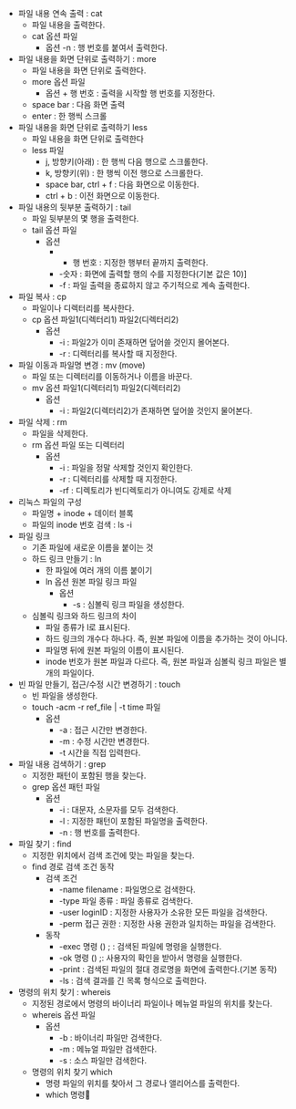 - 파일 내용 연속 출력 : cat 
	- 파일 내용을 출력한다.
	- cat 옵션 파일
		- 옵션 -n : 행 번호를 붙여서 출력한다.
- 파일 내용을 화면 단위로 출력하기 : more
	- 파일 내용을 화면 단위로 출력한다.
	- more 옵션 파일
		- 옵션 + 행 번호 : 출력을 시작할 행 번호를 지정한다.
	- space bar : 다음 화면 출력
	- enter : 한 행씩 스크롤
- 파일 내용을 화면 단위로 출력하기 less
	- 파일 내용을 화면 단위로 출력한다
	- less 파일
		- j, 방향키(아래) : 한 행씩 다음 행으로 스크롤한다.
		- k, 방향키(위) : 한 행씩 이전 행으로 스크롤한다.
		- space bar, ctrl + f : 다음 화면으로 이동한다.
		- ctrl + b : 이전 화면으로 이동한다.
- 파일 내용의 뒷부분 출력하기 : tail
	- 파일 뒷부분의 몇 행을 출력한다.
	- tail 옵션 파일
		- 옵션 
			- + 행 번호 : 지정한 행부터 끝까지 출력한다.
			- -숫자 : 화면에 출력할 행의 수를 지정한다(기본 값은 10)]
			- -f : 파일 출력을 종료하지 않고 주기적으로 계속 출력한다.
- 파일 복사 : cp
	- 파일이나 디렉터리를 복사한다.
	- cp 옵션 파일1(디렉터리1) 파일2(디렉터리2)
		- 옵션 
			- -i : 파일2가 이미 존재하면 덮어쓸 것인지 몰어본다.
			- -r : 디렉터리를 복사할 때 지정한다.
- 파일 이동과 파일명 변경 : mv (move)
	- 파일 또는 디렉터리를 이동하거나 이름을 바꾼다.
	- mv 옵션 파일1(디렉터리1) 파일2(디렉터리2)
		- 옵션
			- -i : 파일2(디렉터리2)가 존재하면 덮어쓸 것인지 물어본다.
- 파일 삭제 : rm
	- 파일을 삭제한다.
	- rm 옵션 파일 또는 디렉터리
		- 옵션
			- -i : 파일을 정말 삭제할 것인지 확인한다.
			- -r : 디렉터리를 삭제할 때 지정한다.
			- -rf : 디렉토리가 빈디렉토리가 아니여도 강제로 삭제
- 리눅스 파일의 구성
	- 파일명 + inode + 데이터 블록
	- 파일의 inode 번호 검색 : ls -i
- 파일 링크
	- 기존 파일에 새로운 이름을 붙이는 것
	- 하드 링크 만들기 : ln
		- 한 파일에 여러 개의 이름 붙이기
		- ln 옵션 원본 파일 링크 파일
			- 옵션
				- -s : 심볼릭 링크 파일을 생성한다.
	- 심볼릭 링크와 하드 링크의 차이
		- 파일 종류가 l로 표시된다.
		- 하드 링크의 개수다 하나다. 즉, 원본 파일에 이름을 추가하는 것이 아니다.
		- 파일명 뒤에 원본 파일의 이름이 표시된다.
		- inode 번호가 원본 파일과 다르다. 즉, 원본 파일과 심볼릭 링크 파일은 별개의 파일이다.
- 빈 파일 만들기, 접근/수정 시간 변경하기 : touch
	- 빈 파일을 생성한다.
	- touch -acm -r ref_file | -t time 파일
		- 옵션
			- -a : 접근 시간만 변경한다.
			- -m : 수정 시간만 변경한다.
			- -t 시간을 직접 입력한다.
- 파일 내용 검색하기 : grep
	- 지정한 패턴이 포함된 행을 찾는다.
	- grep 옵션 패턴 파일
		- 옵션
			- -i : 대문자, 소문자를 모두 검색한다.
			- -l : 지정한 패턴이 포함된 파일명을 출력한다.
			- -n : 행 번호를 출력한다.
- 파일 찾기 : find
	- 지정한 위치에서 검색 조건에 맞는 파일을 찾는다.
	- find 경로 검색 조건 동작
		- 검색 조건
			- -name filename : 파일명으로 검색한다.
			- -type 파일 종류 : 파일 종류로 검색한다.
			- -user loginID : 지정한 사용자가 소유한 모든 파일을 검색한다.
			- -perm 접근 권한 : 지정한 사용 권한과 일치하는 파일을 검색한다.
		- 동작 
			- -exec 명령 () \; : 검색된 파일에 명령을 실행한다.
			- -ok 명령 () \;: 사용자의 확인을 받아서 명령을 실행한다.
			- -print : 검색된 파일의 절대 경로명을 화면에 출력한다.(기본 동작)
			- -ls : 검색 결과를 긴 목록 형식으로 출력한다.
- 명령의 위치 찾기 : whereis
	- 지정된 경로에서 명령의 바이너리 파일이나 메뉴얼 파일의 위치를 찾는다.
	- whereis 옵션 파일
		- 옵션
			- -b : 바이너리 파일만 검색한다.
			- -m : 메뉴얼 파일만 검색한다.
			- -s : 소스 파일만 검색한다.
	- 명령의 위치 찾기 which
		- 명령 파일의 위치를 찾아서 그 경로나 앨리어스를 출력한다.
		- which 명령